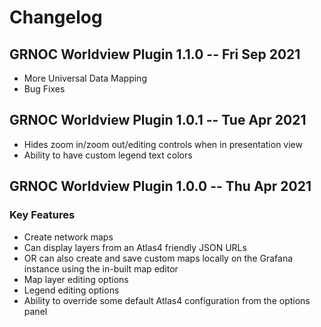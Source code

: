 # Changelog

## GRNOC Worldview Plugin 1.1.0 -- Fri Sep 2021
* More Universal Data Mapping
* Bug Fixes

## GRNOC Worldview Plugin 1.0.1 -- Tue Apr 2021

* Hides zoom in/zoom out/editing controls when in presentation view
* Ability to have custom legend text colors

## GRNOC Worldview Plugin 1.0.0 -- Thu Apr 2021
### Key Features
- Create network maps
- Can display layers from an Atlas4 friendly JSON URLs
- OR can also create and save custom maps locally on the Grafana instance using the in-built map editor
- Map layer editing options
- Legend editing options
- Ability to override some default Atlas4 configuration from the options panel

